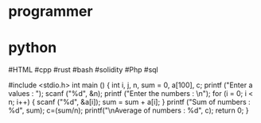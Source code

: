 # programmer
# python
#HTML
#cpp
#rust
#bash
#solidity
#Php
#sql


#include <stdio.h>
int main ()
{
  int i, j, n, sum = 0, a[100], c;
  printf ("Enter a values : ");
  scanf ("%d", &n);
  printf ("Enter the numbers : \n");
  for (i = 0; i < n; i++)
    {
      scanf ("%d", &a[i]);
      sum = sum + a[i];
    }
  printf ("Sum of numbers :  %d", sum);
  c=(sum/n);
  printf("\nAverage of numbers : %d", c);
  return 0;
}


